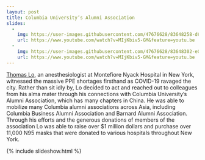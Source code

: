 ```yaml
---
layout: post
title: Columbia University’s Alumni Association
slides:
  -
    img: https://user-images.githubusercontent.com/47676628/83648258-d620e400-a583-11ea-9392-725f89da093b.jpg
    url: https://www.youtube.com/watch?v=MIjKbiv5-GM&feature=youtu.be
  -
    img: https://user-images.githubusercontent.com/47676628/83648302-e0db7900-a583-11ea-83ff-7f1d9058d72b.jpg
    url: https://www.youtube.com/watch?v=MIjKbiv5-GM&feature=youtu.be
---
```

  
[Thomas Lo](https://www.nytimes.com/interactive/2020/world/coronavirus-health-care-workers.html#item-thomas-lo), an anesthesiologist at Montefiore Nyack Hospital in New York, witnessed the massive PPE shortages firsthand as COVID-19 ravaged the city. Rather than sit idly by, Lo decided to act and reached out to colleagues from his alma mater through his connections with Columbia University’s Alumni Association, which has many chapters in China. He was able to mobilize many Columbia alumni associations across Asia, including Columbia Business Alumni Association and Barnard Alumni Association. Through his efforts and the generous donations of members of the association Lo was able to raise over $1 million dollars and purchase over 11,000 N95 masks that were donated to various hospitals throughout New York.  

{% include slideshow.html %}
